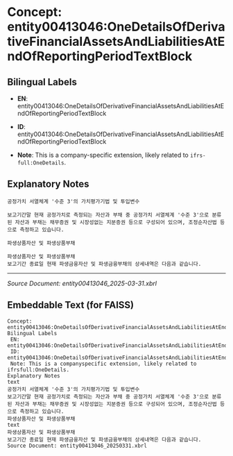 # Concept: entity00413046:OneDetailsOfDerivativeFinancialAssetsAndLiabilitiesAtEndOfReportingPeriodTextBlock

## Bilingual Labels
- **EN**: entity00413046:OneDetailsOfDerivativeFinancialAssetsAndLiabilitiesAtEndOfReportingPeriodTextBlock

- **ID**: entity00413046:OneDetailsOfDerivativeFinancialAssetsAndLiabilitiesAtEndOfReportingPeriodTextBlock
- **Note**: This is a company-specific extension, likely related to `ifrs-full:OneDetails`.

## Explanatory Notes
```text
공정가치 서열체계 '수준 3'의 가치평가기법 및 투입변수

보고기간말 현재 공정가치로 측정되는 자산과 부채 중 공정가치 서열체계 '수준 3'으로 분류된 자산과 부채는 채무증권 및 시장성없는 지분증권 등으로 구성되어 있으며, 조정순자산법 등으로 측정하고 있습니다.

파생상품자산 및 파생상품부채
```
```text
파생상품자산 및 파생상품부채
보고기간 종료일 현재 파생금융자산 및 파생금융부채의 상세내역은 다음과 같습니다.
```

---
*Source Document: entity00413046_2025-03-31.xbrl*
## Embeddable Text (for FAISS)
```text
Concept: entity00413046:OneDetailsOfDerivativeFinancialAssetsAndLiabilitiesAtEndOfReportingPeriodTextBlock
Bilingual Labels
 EN: entity00413046:OneDetailsOfDerivativeFinancialAssetsAndLiabilitiesAtEndOfReportingPeriodTextBlock
 ID: entity00413046:OneDetailsOfDerivativeFinancialAssetsAndLiabilitiesAtEndOfReportingPeriodTextBlock
 Note: This is a companyspecific extension, likely related to ifrsfull:OneDetails.
Explanatory Notes
text
공정가치 서열체계 '수준 3'의 가치평가기법 및 투입변수
보고기간말 현재 공정가치로 측정되는 자산과 부채 중 공정가치 서열체계 '수준 3'으로 분류된 자산과 부채는 채무증권 및 시장성없는 지분증권 등으로 구성되어 있으며, 조정순자산법 등으로 측정하고 있습니다.
파생상품자산 및 파생상품부채
text
파생상품자산 및 파생상품부채
보고기간 종료일 현재 파생금융자산 및 파생금융부채의 상세내역은 다음과 같습니다.
Source Document: entity00413046_20250331.xbrl
```